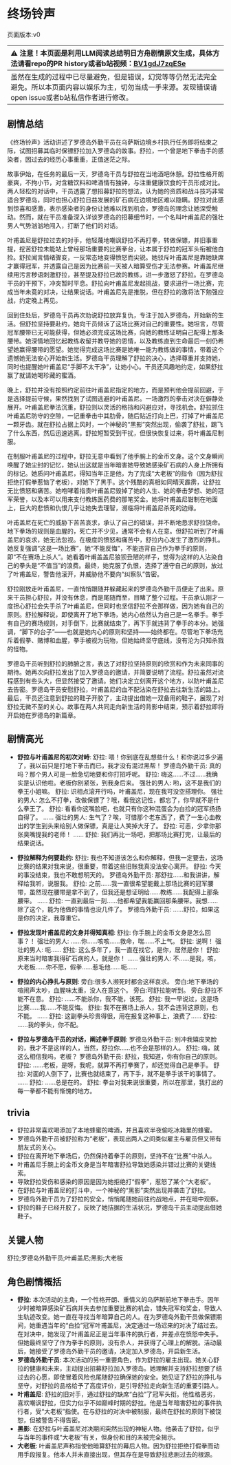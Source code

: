 # 终场铃声
页面版本:v0
 

| :warning: 注意！本页面是利用LLM阅读总结明日方舟剧情原文生成，具体方法请看repo的PR history或者b站视频：[BV1gdJ7zqESe](https://www.bilibili.com/video/BV1gdJ7zqESe/)         |
|:----------------------------|
| 虽然在生成的过程中已尽量避免，但是错误，幻觉等等仍然无法完全避免。所以本页面内容以娱乐为主，切勿当成一手来源。发现错误请open issue或者b站私信作者进行修改。|



## 剧情总结
《终场铃声》活动讲述了罗德岛外勤干员在乌萨斯边境乡村执行任务即将结束之际，试图招募其临时保镖舒拉加入罗德岛的故事。舒拉，一个曾是地下拳击手的感染者，因过去的经历心事重重，正值迷茫之际。

故事伊始，在任务的最后一天，罗德岛干员与舒拉在当地酒吧休憩。舒拉性格开朗豪爽，不拘小节，对含糖饮料和啤酒情有独钟，与注重健康饮食的干员形成对比。两人轻松的对话中，干员透露了想招募舒拉的想法，认为她的资质和战斗技巧非常适合罗德岛，同时也担心舒拉日益发展的矿石病在边境地区难以隐瞒。舒拉对此感到惊喜和感激，表示感染者的身份让她难以找到机会，罗德岛的理念让她深受触动。然而，就在干员准备深入详谈罗德岛的招募细节时，一个名叫叶甫盖尼的强壮男人气势汹汹地闯入，打断了他们的对话。

叶甫盖尼是舒拉过去的对手，他轻蔑地嘲讽舒拉不再打拳，转做保镖，并旧事重提，挖苦舒拉未能站上曾经那场重要的比赛拳台，让本属于舒拉的冠军头衔被他白捡。舒拉闻言情绪骤变，一反常态地变得愤怒而尖锐。她驳斥叶甫盖尼是靠她缺席才赢得冠军，并透露自己是因为比赛前一天被人暗算受伤才无法参赛。叶甫盖尼继续用污言秽语刺激舒拉，甚至提及舒拉已故的教练，进一步激怒了舒拉。在罗德岛干员的干预下，冲突暂时平息。舒拉向叶甫盖尼发起挑战，要求进行一场比赛，完成当年未竟的对决，让结果说话。叶甫盖尼先是推脱，但在舒拉的激将法下勉强应战，约定晚上再见。

回到住处后，罗德岛干员再次劝说舒拉放弃复仇，专注于加入罗德岛，开始新的生活。但舒拉坚持要赴约，她向干员倾诉了这场比赛对自己的重要性。她坦言，尽管冠军腰带已无可能获得，但她必须完成这场比赛，向她的教练证明自己配得上那条腰带。她深情地回忆起教练收留并教导她的恩情，以及教练直到生命最后一刻仍希望她赢得腰带的愿望。她觉得完成这场比赛是她唯一能为教练做的事情，带着这个遗憾她无法安心开始新生活。罗德岛干员理解了舒拉的决心，选择尊重并支持她，同时也提醒她叶甫盖尼“手脚不太干净”，让她小心。干员还风趣地约定，如果舒拉赢了就请她喝珍藏的蜜酒。

晚上，舒拉并没有按照约定前往叶甫盖尼指定的地方，而是预判他会提前回避，于是选择提前守候，果然找到了试图逃避的叶甫盖尼。一场激烈的拳击对决在僻静处展开。叶甫盖尼拳法沉重，舒拉则以灵活的格挡和闪避应对，寻找机会。舒拉抓住叶甫盖尼防守的空隙，一记重拳击中其肋骨，随后贴近打向上巴，打掉了叶甫盖尼一颗牙齿。就在舒拉占据上风时，一个神秘的“黑影”突然出现，偷袭了舒拉，踢飞了什么东西，然后迅速逃离。舒拉短暂受到干扰，但很快恢复过来，将叶甫盖尼制服。

在制服叶甫盖尼的过程中，舒拉无意中看到了他手腕上的金币文身。这个文身瞬间唤醒了她尘封的记忆，她认出这就是当年暗害她导致她感染矿石病的人身上所拥有的标记。她质问叶甫盖尼，得知当年正是他，为了完成“大老板”的指令（因为舒拉拒绝打假拳惹恼了老板），对她下了黑手。这个残酷的真相如同晴天霹雳，让舒拉无比愤怒和痛苦。她咆哮着指责叶甫盖尼毁掉了她的人生、她的拳击梦想、她的冠军荣誉，以及本可以用来支付教练医药费的那笔奖金。她将叶甫盖尼钳制在地面上，巨大的悲愤和仇恨几乎让她失去理智，濒临将叶甫盖尼杀死的边缘。

叶甫盖尼在死亡的威胁下苦苦哀求，承认了自己的错误，并不断地恳求舒拉饶命。地下拳场的规则是血腥的，死亡并不少见，通常不会有人在意。但舒拉听到了叶甫盖尼的哀求，她无法忽视。在极度的愤怒和痛苦中，舒拉内心发生了激烈的挣扎。她反复强调“这是一场比赛”，她“不能反悔”，不能违背自己作为拳手的原则，即“不在赛场上杀人”。她看着叶甫盖盖尼狼狈丑陋的样子，觉得为这样的人沾染自己的拳头是“不值当”的浪费。最终，她克服了仇恨，选择了遵守自己的原则，放过了叶甫盖尼，警告他滚开，并威胁他不要向“纠察队”告密。

舒拉刚放走叶甫盖尼，一直悄悄跟随并躲藏起来的罗德岛外勤干员便走了出来。原来干员担心舒拉，并没有休息，而是尾随而至，目睹了整个过程。干员承认刚才一度担心舒拉会失手杀了叶甫盖尼，但同时也坚信舒拉不会那样做，因为她有自己的原则。舒拉解释说，即使离开了地下拳场，她内心依然认为自己是一名拳手。拳手有自己的赛场规则，对手倒下，比赛就结束了，再下手就违背了拳手的本分。她强调，“脚下的台子”——也就是她内心的原则和坚持——始终都在。尽管地下拳场充斥着假拳、赌博和血腥，拳手被视为玩物，但她始终坚守底线，没有沦为只知杀戮的怪物。

罗德岛干员听到舒拉的肺腑之言，表达了对舒拉坚持原则的欣赏和作为未来同事的期待。她再次向舒拉发出了加入罗德岛的邀请，并简要说明了流程。舒拉虽然对流程感到有些头大，但显然接受了邀请。她们决定立刻离开这个地方，以防叶甫盖尼去告密。罗德岛干员安慰舒拉，叶甫盖尼的血不配沾染在舒拉去往新生活的路上。最后，干员还注意到舒拉的鞋子开胶了，主动提出借她一双备用的鞋子，展现了对舒拉无微不至的关心。故事在两人共同走向新生活的背影中结束，预示着舒拉即将开启她在罗德岛的新篇章。
## 剧情高光
-   **舒拉与叶甫盖尼的初次对峙**:
    舒拉: 喂！你到底在乱想些什么！和你说过多少遍了，我以前只是打地下拳击而已，我才没有混过黑帮！
    罗德岛外勤干员: 真的吗？那个男人可是一脸急切地要和你打招呼呢。
    舒拉: 嗨这......不过......我确实是认识他啦。老板你别紧张，到我身后来。
    强壮的男人: 哟，这不是我们的拳王小姐嘛。
    舒拉: 识相点滚开行吗，叶甫盖尼，现在我可没空搭理你。
    强壮的男人: 怎么不打拳，改做保镖了？哦，看我这记性，都忘了，你早就不是什么拳王了。
    舒拉: 看看你这嘴脸吧，也就只有你这种混蛋会为白捡的冠军扬扬自得了。
    ......
    强壮的男人: 生气了？唉，可惜那个老东西了，费了一生心血教出的学生到头来给别人做保镖，真是让人笑掉大牙了。
    舒拉: 可恶，少拿你那张臭嘴提我的老师！
    ......
    舒拉: 我们再比一场吧，把那场比赛打完，让最后的结果说话。

-   **舒拉解释为何要赴约**:
    舒拉: 我也不知道该怎么和你解释，但我一定要去，这场比赛的结果对我来说，很重要，带着这些旧账我真没法安心离开。
    舒拉: 今天的事没结束，我也不敢想明天的。
    罗德岛外勤干员: 那舒拉......和我讲讲，解释给我听，说服我。
    舒拉: 之前......我一直很希望能戴上那场比赛的冠军腰带，虽然现在腰带是拿不到了，但我还是想证明给......教练......我配得上那条腰带。
    ......
    舒拉: 一直到最后一刻......他都希望我能赢回那条腰带。我想......除了这个，能为他做的事情也没几件了。
    罗德岛外勤干员: ......舒拉，如果这是你的决定，我尊重它。

-   **舒拉发现叶甫盖尼的文身并得知真相**:
    舒拉: 你手腕上的金币文身是怎么回事？！
    强壮的男人: ......你......咳咳......救命，喘......不上气。
    舒拉: 说啊！
    强壮的男人: 呃......
    舒拉: 这么多年了，我一直在找它，是你，居然是你！
    舒拉: 原来当时暗害我得矿石病的人，就是你！
    ......
    强壮的男人: 不......是我，咳，大老板......你不愿，假拳......惹毛他......呃......

-   **舒拉的内心挣扎与原则**:
    旁白:很多人濒死时都会这样哀求。
    旁白:地下拳场的喧闹声太吵，血腥味太重，没人在意这个。
    旁白:可舒拉能听到。
    旁白:舒拉不能不在意。
    舒拉: ......不能杀你，我不能，该死。
    舒拉: 我一早说过，这是场比赛......我......不能反悔。
    舒拉: 我不在赛场上杀人，我不会违背这原则，也不能。
    ......
    舒拉: 这副拳头珍贵得很，用在报复这种事上，浪费了......
    舒拉: ......我的拳头，你不配。

-   **舒拉与罗德岛干员的对话，阐述拳手原则**:
    罗德岛外勤干员: 别冲我嬉皮笑脸的，我才不是这样的人，当然，舒拉你......也不会是那样的人。
    舒拉: 嗨，就这么相信我吗，老板？
    罗德岛外勤干员: 舒拉，我知道，你有你自己的原则。
    舒拉: ......老板，是呀，我呢，就算不再打拳赛了，却还觉得自己是拳手。
    舒拉: 对面的人倒下了，比赛也就结束了，再下手，就不是拳手该干的事情了。
    ......
    舒拉: ......总是在的。
    舒拉: 拳台对我来说很重要，所以在那里，我打出的每一拳都不能有惭愧的地方。
## trivia
-   舒拉非常喜欢喝添加了本地蜂蜜的啤酒，并且喜欢半夜偷吃冰箱里的蜂蜜。
-   罗德岛外勤干员被舒拉称为“老板”，表现出两人之间类似雇主与雇员但又带有朋友式的关心。
-   舒拉在离开地下拳场后，仍然保持着拳手的原则，坚持不在“比赛”中杀人。
-   叶甫盖尼手腕上的金币文身是当年暗害舒拉导致她感染并错过比赛的关键线索。
-   导致舒拉受伤和感染的原因是因为她拒绝打“假拳”，惹怒了某个“大老板”。
-   在舒拉与叶甫盖尼的打斗中，一个神秘的“黑影”突然出现并袭击了舒拉。
-   罗德岛外勤干员为了舒拉的安全，悄悄尾随她前往约战地点，并在暗中观察。
-   舒拉的鞋子已经开胶了，反映了她拮据的生活状况，罗德岛干员主动提出借她鞋子。
## 关键人物
舒拉;罗德岛外勤干员;叶甫盖尼;黑影;大老板
## 角色剧情概括
-   **舒拉**: 本次活动的主角，一个性格开朗、重情义的乌萨斯前地下拳击手。因年少时被暗算感染矿石病并失去参加重要比赛的机会，错失冠军和奖金，导致人生轨迹改变。她一直在寻找当年暗算自己的人。在为罗德岛外勤干员做保镖期间，她重遇当年的“白捡”冠军叶甫盖尼，决定通过一场迟来的对决了结过去。在对决中，她发现了叶甫盖尼正是当年事件的执行者，并差点在愤怒中失手。但她最终坚守了作为拳手的原则，没有杀人，并获得了心理上的解脱。活动最后，她接受了罗德岛外勤干员的邀请，决定加入罗德岛，开启新生活。
-   **罗德岛外勤干员**: 本次活动的另一重要角色，作为舒拉的雇主出现。她关心舒拉的健康和未来，主动提出招募舒拉加入罗德岛。她理解并支持舒拉想要了结过去的心愿，即使冒着风险也尾随舒拉确保她的安全。她见证了舒拉的挣扎与坚守，对舒拉的品格给予了高度评价，是引导舒拉走向新生活的重要引路人。
-   **叶甫盖尼**: 舒拉的旧对手，通过舒拉的缺席“白捡”了冠军头衔。他性格恶劣，喜欢嘲讽舒拉，但实力似乎不如巅峰时期的舒拉。他是当年暗害舒拉的事件执行者，受“大老板”指使。在与舒拉的对决中被制服，最终在舒拉的原则下被饶恕，但被警告不得告密。
-   **黑影**: 在舒拉与叶甫盖尼对决期间突然出现的神秘人物。他袭击了舒拉，似乎与当年的事件或“大老板”有关，但身份和目的未被完全揭示。
-   **大老板**: 叶甫盖尼声称指使他暗算舒拉的幕后人物。因为舒拉拒绝打假拳而动用手段报复。他本人并未直接出现，但其存在是导致舒拉悲剧过去的根源。